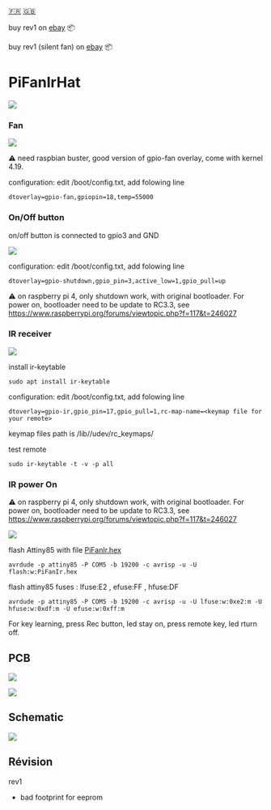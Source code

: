 [:fr:](LISEZMOI.md) [:uk:](README.md)

buy rev1 on [ebay](https://www.ebay.fr/itm/153597547428) :package:

buy rev1 (silent fan) on [ebay](https://www.ebay.fr/itm/153600642463) :package:

# PiFanIrHat

![](img/PiFanIR.jpg)

### Fan

![](img/fan.PNG)

:warning: need raspbian buster, good version of gpio-fan overlay, come with kernel 4.19.

configuration: edit /boot/config.txt, add folowing line

    dtoverlay=gpio-fan,gpiopin=18,temp=55000

### On/Off button

on/off button is connected to gpio3 and GND

![](img/OnOff.PNG)

configuration: edit /boot/config.txt, add folowing line

    dtoverlay=gpio-shutdown,gpio_pin=3,active_low=1,gpio_pull=up
    
:warning: on raspberry pi 4, only shutdown work, with original bootloader. For power on, bootloader need to be update to RC3.3,
see https://www.raspberrypi.org/forums/viewtopic.php?f=117&t=246027

### IR receiver

![](img/IR.PNG)

install ir-keytable

    sudo apt install ir-keytable

configuration: edit /boot/config.txt, add folowing line

    dtoverlay=gpio-ir,gpio_pin=17,gpio_pull=1,rc-map-name=<keymap file for your remote>

keymap files path is /lib//udev/rc_keymaps/

test remote

    sudo ir-keytable -t -v -p all

### IR power On

:warning: on raspberry pi 4, only shutdown work, with original bootloader. For power on, bootloader need to be update to RC3.3,
see https://www.raspberrypi.org/forums/viewtopic.php?f=117&t=246027

![](img/Attiny85.PNG)

flash Attiny85 with file [PiFanIr.hex](attiny85/PiFanIr.hex?raw=true)

    avrdude -p attiny85 -P COM5 -b 19200 -c avrisp -u -U flash:w:PiFanIr.hex

flash attiny85 fuses : lfuse:E2 , efuse:FF , hfuse:DF

    avrdude -p attiny85 -P COM5 -b 19200 -c avrisp -u -U lfuse:w:0xe2:m -U hfuse:w:0xdf:m -U efuse:w:0xff:m

For key learning, press Rec button, led stay on, press remote key, led rturn off.

## PCB
![](img/3D.PNG)

![](img/jlcpcb.jpg)

## Schematic
![](img/sch.PNG)


## Révision
rev1
- bad footprint for eeprom
